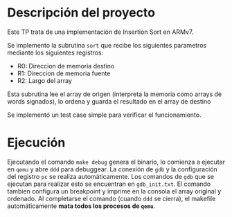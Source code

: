 # Descripción del proyecto

Este TP trata de una implementación de Insertion Sort en ARMv7.

Se implemento la subrutina `sort` que recibe los siguientes parametros mediante los siguientes registros:

- R0: Direccion de memoria destino
- R1: Direccion de memoria fuente
- R2: Largo del array

Esta subrutina lee el array de origen (interpreta la memoria como arrays de words signados), lo ordena y guarda el resultado en el array de destino

Se implementó un test case simple para verificar el funcionamiento.



# Ejecución

Ejecutando el comando `make debug` genera el binario, lo comienza a ejecutar en `qemu` y abre `ddd` para debuggear.
La conexión de `gdb` y la configuración del registro `pc` se realiza automáticamente. Los comandos de `gdb` que se ejecutan para realizar esto se encuentran en `gdb_init.txt`.
El comando tambien configura un breakpoint y imprime en la consola el array original y ordenado. 
Al completarse el comando (cuando `ddd` se cierra), el makefile automáticamente **mata todos los procesos de `qemu`**.

 
